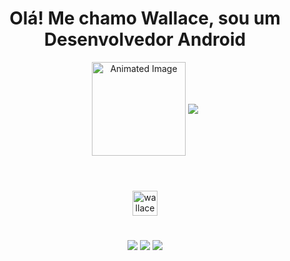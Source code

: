 <h1 align="center">Olá! Me chamo Wallace, sou um Desenvolvedor Android </h1>
<div align="center" >
  <img align="center" src="https://user-images.githubusercontent.com/5713670/87202985-820dcb80-c2b6-11ea-9f56-7ec461c497c3.gif" alt="Animated Image" width="150" />
  <img align="center" src="https://github-readme-stats.vercel.app/api/top-langs/?username=Wallace-petrik&layout=compact&langs_count=7&theme=tokyonight"/>
</div>
<h1></h1>
<div align="center": style="display: inline_block"><br> 
  <img align="center" alt="wallace" height="40" width="40" src="https://img.icons8.com/?size=100&id=shQTXiDQiQVR&format=png&color=000000">
</div>
<h1></h1>
<div align="center"> 
  <a href="https://www.instagram.com/devpetrik/" target="_blank"><img src="https://img.shields.io/badge/-Instagram-%23E4405F?style=for-the-badge&logo=instagram&logoColor=white" target="_blank"></a>
  <a href="https://www.linkedin.com/in/wallace-petrik-45b9471b4/" target="_blank"><img src="https://img.shields.io/badge/-LinkedIn-%230077B5?style=for-the-badge&logo=linkedin&logoColor=white" target="_blank"></a> 
  <a href = "mailto:wallacepetrik@gmail.com"><img src="https://img.shields.io/badge/-Gmail-%23333?style=for-the-badge&logo=gmail&logoColor=white" target="_blank"></a>
</div>
